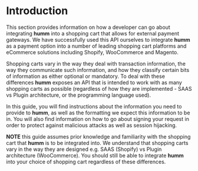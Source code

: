 # Introduction

This section provides information on how a developer can go about integrating **humm** into a shopping cart that allows for external payment gateways. We have successfully used this API ourselves to integrate **humm** as a payment option into a number of leading shopping cart platforms and eCommerce solutions including Shopify, WooCommerce and Magento.

Shopping carts vary in the way they deal with transaction information, the way they communicate such information, and how they classify certain bits of information as either optional or mandatory. To deal with these differences **humm** exposes an API that is intended to work with as many shopping carts as possible (regardless of how they are implemented - SAAS vs Plugin architecture, or the programming language used).

In this guide, you will find instructions about the information you need to provide to **humm**, as well as the formatting we expect this information to be in. You will also find information on how to go about signing your request in order to protect against malicious attacks as well as session hijacking.

**NOTE** this guide assumes prior knowledge and familiarity with the shopping cart that **humm** is to be integrated into. We understand that shopping carts vary in the way they are designed e.g. SAAS (Shopify) vs Plugin architecture (WooCommerce). You should still be able to integrate **humm** into your choice of shopping cart regardless of these differences.
